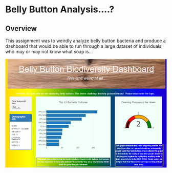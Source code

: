 # Belly Button Analysis....?

## Overview

This assignment was to weirdly analyze belly button bacteria and produce a dashboard that would be able to run through a large dataset of individuals who may or may not know what soap is...

![dashboard](https://github.com/demarcomf/plotlydeploy/blob/main/Top%20Half%20BellyButton.PNG)
